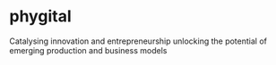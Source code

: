 # phygital
Catalysing innovation and entrepreneurship unlocking the potential of  emerging production and business models
